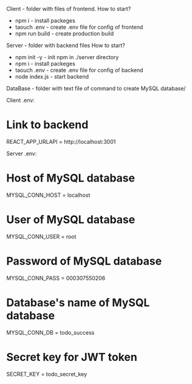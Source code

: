 Client - folder with files of frontend.
How to start?
- npm i - install packeges
- taouch .env - create .env file for config of frontend
- npm run build - create production build


Server - folder with backend files
How to start?
- npm init -y - init npm in ./server directory
- npm i - install packeges
- taouch .env - create .env file for config of backend
- node index.js - start backend

DataBase - folder with text file of command to create MySQL database/

Client .env:
# Link to backend
REACT_APP_URLAPI = http://localhost:3001 

Server .env:
# Host of MySQL database
MYSQL_CONN_HOST = localhost
# User of MySQL database 
MYSQL_CONN_USER = root
# Password of MySQL database 
MYSQL_CONN_PASS = 000307550206
# Database's name of MySQL database 
MYSQL_CONN_DB = todo_success
# Secret key for JWT token
SECRET_KEY = todo_secret_key
